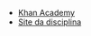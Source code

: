 - [Khan Academy](https://pt.khanacademy.org/profile/me/teacher/kaid_979231501215333973255326/class/5424109819379712)
- [Site da disciplina](https://matematica-elementar.github.io/)
